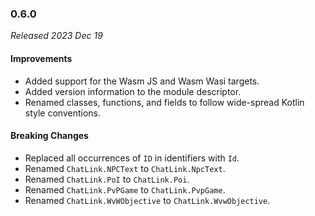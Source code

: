 ### 0.6.0

_Released 2023 Dec 19_

#### Improvements

- Added support for the Wasm JS and Wasm Wasi targets.
- Added version information to the module descriptor.
- Renamed classes, functions, and fields to follow wide-spread Kotlin style
  conventions.

#### Breaking Changes

- Replaced all occurrences of `ID` in identifiers with `Id`.
- Renamed `ChatLink.NPCText` to `ChatLink.NpcText`.
- Renamed `ChatLink.PoI` to `ChatLink.Poi`.
- Renamed `ChatLink.PvPGame` to `ChatLink.PvpGame`.
- Renamed `ChatLink.WvWObjective` to `ChatLink.WvwObjective`.